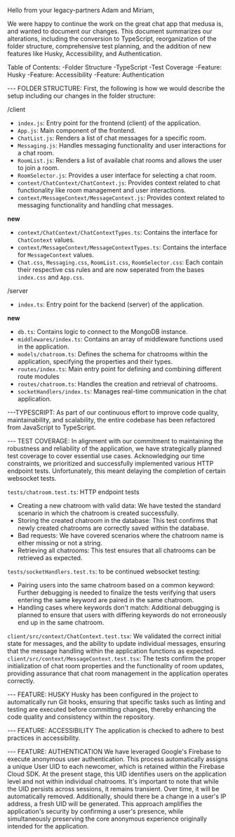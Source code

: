 Hello from your legacy-partners Adam and Miriam,

We were happy to continue the work on the great chat app that medusa is, and wanted to document our changes. This document summarizes our alterations, including the conversion to TypeScript, reorganization of the folder structure, comprehensive test planning, and the addition of new features like Husky, Accessibility, and Authentication.

Table of Contents:
-Folder Structure
-TypeScript
-Test Coverage
-Feature: Husky
-Feature: Accessibility
-Feature: Authentication

--- FOLDER STRUCTURE:
First, the following is how we would describe the setup including our changes in the folder structure:

/client
- `index.js`: Entry point for the frontend (client) of the application.
- `App.js`: Main component of the frontend.
- `ChatList.js`: Renders a list of chat messages for a specific room.
- `Messaging.js`: Handles messaging functionality and user interactions for a chat room.
- `RoomList.js`: Renders a list of available chat rooms and allows the user to join a room.
- `RoomSelector.js`: Provides a user interface for selecting a chat room.
- `context/ChatContext/ChatContext.js`: Provides context related to chat functionality like room management and user interactions.
- `context/MessageContext/MessageContext.js`: Provides context related to messaging functionality and handling chat messages.

**new**
- `context/ChatContext/ChatContextTypes.ts`: Contains the interface for `ChatContext` values.
- `context/MessageContext/MessageContextTypes.ts`: Contains the interface for `MessageContext` values.
- `Chat.css`, `Messaging.css`, `RoomList.css`, `RoomSelector.css`: Each contain their respective css rules and are now seperated from the bases `index.css` and `App.css`.

/server
- `index.ts`: Entry point for the backend (server) of the application.

**new**
- `db.ts`: Contains logic to connect to the MongoDB instance.
- `middlewares/index.ts`: Contains an array of middleware functions used in the application.
- `models/chatroom.ts`: Defines the schema for chatrooms within the application, specifying the properties and their types.
- `routes/index.ts`: Main entry point for defining and combining different route modules
- `routes/chatroom.ts`: Handles the creation and retrieval of chatrooms.
- `socketHandlers/index.ts`: Manages real-time communication in the chat application.

---TYPESCRIPT:
As part of our continuous effort to improve code quality, maintainability, and scalability, the entire codebase has been refactored from JavaScript to TypeScript.

--- TEST COVERAGE:
In alignment with our commitment to maintaining the robustness and reliability of the application, we have strategically planned test coverage to cover essential use cases. Acknowledging our time constraints, we prioritized and successfully implemented various HTTP endpoint tests. Unfortunately, this meant delaying the completion of certain websocket tests.

`tests/chatroom.test.ts`: HTTP endpoint tests
- Creating a new chatroom with valid data: We have tested the standard scenario in which the chatroom is created successfully.
- Storing the created chatroom in the database: This test confirms that newly created chatrooms are correctly saved within the database.
- Bad requests:  We have covered scenarios where the chatroom name is either missing or not a string.
- Retrieving all chatrooms: This test ensures that all chatrooms can be retrieved as expected.

`tests/socketHandlers.test.ts`: to be continued websocket testing:
- Pairing users into the same chatroom based on a common keyword: Further debugging is needed to finalize the tests verifying that users entering the same keyword are paired in the same chatroom.
- Handling cases where keywords don't match: Additional debugging is planned to ensure that users with differing keywords do not erroneously end up in the same chatroom.

`client/src/context/ChatContext.test.tsx`: We validated the correct initial state for messages, and the ability to update individual messages, ensuring that the message handling within the application functions as expected.
`client/src/context/MessageContext.test.tsx`: The tests confirm the proper initialization of chat room properties and the functionality of room updates, providing assurance that chat room management in the application operates correctly.

--- FEATURE: HUSKY
Husky has been configured in the project to automatically run Git hooks, ensuring that specific tasks such as linting and testing are executed before committing changes, thereby enhancing the code quality and consistency within the repository.

--- FEATURE: ACCESSIBILITY
The application is checked to adhere to best practices in accessibility.

--- FEATURE: AUTHENTICATION
We have leveraged Google's Firebase to execute anonymous user authentication. This process automatically assigns a unique User UID to each newcomer, which is retained within the Firebase Cloud SDK. At the present stage, this UID identifies users on the application level and not within individual chatrooms. It's important to note that while the UID persists across sessions, it remains transient. Over time, it will be automatically removed. Additionally, should there be a change in a user's IP address, a fresh UID will be generated. This approach amplifies the application's security by confirming a user's presence, while simultaneously preserving the core anonymous experience originally intended for the application.